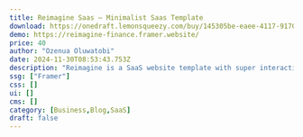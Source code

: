```yaml
---
title: Reimagine Saas — Minimalist Saas Template
download: https://onedraft.lemonsqueezy.com/buy/145305be-eaee-4117-9170-7d19d5d4b0d8
demo: https://reimagine-finance.framer.website/
price: 40
author: "Ozenua Oluwatobi"
date: 2024-11-30T08:53:43.753Z
description: "Reimagine is a SaaS website template with super interactive, clean minimalist, and modern design aesthetics. Reimagine provides an uncluttered stage for your web service or application to take center stage."
ssg: ["Framer"]
css: []
ui: []
cms: []
category: [Business,Blog,SaaS]
draft: false
---
```

